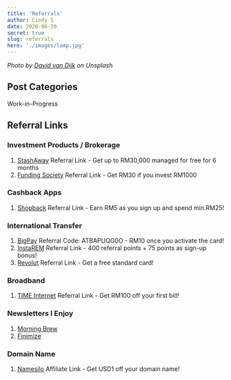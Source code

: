 ```yaml
---
title: 'Referrals'
author: Cindy S
date: 2020-06-20
secret: true
slug: referrals
hero: './images/lamp.jpg'
---
```

*Photo by [David van Dijk](https://unsplash.com/photos/3LTht2nxd34) on Unsplash*
## Post Categories
Work-in-Progress

## Referral Links

### Investment Products / Brokerage 
1. [StashAway](https://www.stashaway.my/referrals/cindyxisx9) Referral Link - Get up to RM30,000 managed for free for 6 months
2. [Funding Society](http://promo.fundingsocieties.com.my/referral-program/?r=k5ucv4ri) Referral Link - Get RM30 if you invest RM1000

### Cashback Apps
1. [Shopback](https://www.shopback.my/?raf=3aND6K&_branch_match_id=495936992045273193) Referral Link - Earn RM5 as you sign up and spend min.RM25!

### International Transfer 
1. [BigPay](http://bigpay.link/referrals) Referral Code: ATBAPUQG0O - RM10 once you activate the card! 
2. [InstaREM](https://www.instarem.com/invite/udP4zo) Referral Link - 400 referral points + 75 points as sign-up bonus!
3. [Revolut](https://revolut.com/referral/cindyx1pd) Referral Link - Get a free standard card!

### Broadband 
1. [TIME Internet](https://www.time.com.my/personal/broadband/fibre-broadband?referral=76BC208897E4691ED16628E055B8282CE3E2ECF7443498772573224391160566270CFAB9A1A8E2D8A1E7422344FB901B7DE907F8843BBCBF2505EB99C60E6D4C085D5C3778AC7EA963551CCF4C1F6970B5B7D75EF664C710273F2D5C554C4C31EA16DAA743362AB65A01DF01C552F4C61F7124795A2E270EDB366950A9108F9251185D8F0AE75140ADF57CF1CB689981#calculator-plan) Referral Link - Get RM100 off your first bill! 

### Newsletters I Enjoy
1. [Morning Brew](http://morningbrew.com/daily/r/?kid=654511)
2. [Finimize](https://finimize.com/invite/?kid=G3NK2)

### Domain Name 
1. [Namesilo](https://www.namesilo.com/register.php?rid=f991a20mf) Affiliate Link - Get USD1 off your domain name! 